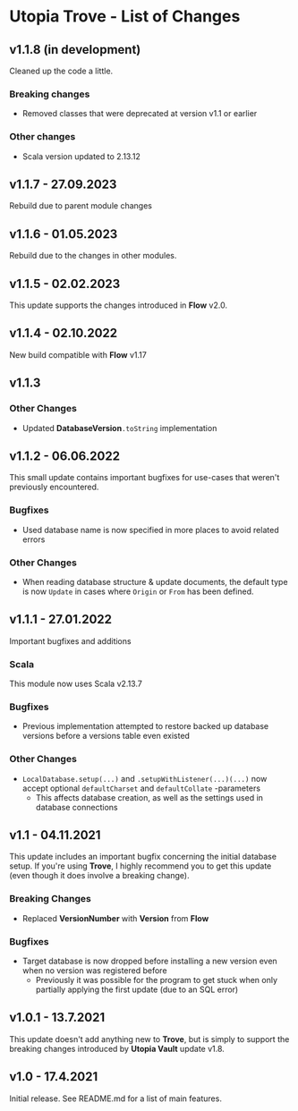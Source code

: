 # Utopia Trove - List of Changes

## v1.1.8 (in development)
Cleaned up the code a little.
### Breaking changes
- Removed classes that were deprecated at version v1.1 or earlier
### Other changes
- Scala version updated to 2.13.12

## v1.1.7 - 27.09.2023
Rebuild due to parent module changes

## v1.1.6 - 01.05.2023
Rebuild due to the changes in other modules.

## v1.1.5 - 02.02.2023
This update supports the changes introduced in **Flow** v2.0.

## v1.1.4 - 02.10.2022
New build compatible with **Flow** v1.17

## v1.1.3
### Other Changes
- Updated **DatabaseVersion**`.toString` implementation

## v1.1.2 - 06.06.2022
This small update contains important bugfixes for use-cases that weren't previously encountered.
### Bugfixes
- Used database name is now specified in more places to avoid related errors
### Other Changes
- When reading database structure & update documents, the default type is now `Update` in cases where 
  `Origin` or `From` has been defined.

## v1.1.1 - 27.01.2022
Important bugfixes and additions
### Scala
This module now uses Scala v2.13.7
### Bugfixes
- Previous implementation attempted to restore backed up database versions before a versions table even existed
### Other Changes
- `LocalDatabase.setup(...)` and `.setupWithListener(...)(...)` now accept optional `defaultCharset` and 
  `defaultCollate` -parameters
  - This affects database creation, as well as the settings used in database connections

## v1.1 - 04.11.2021
This update includes an important bugfix concerning the initial database setup. 
If you're using **Trove**, I highly recommend you to get this update (even though it does involve a breaking change).
### Breaking Changes
- Replaced **VersionNumber** with **Version** from **Flow**
### Bugfixes
- Target database is now dropped before installing a new version even when no version was registered before
  - Previously it was possible for the program to get stuck when only partially applying the first update 
    (due to an SQL error)

## v1.0.1 - 13.7.2021
This update doesn't add anything new to **Trove**, but is simply to support the breaking 
changes introduced by **Utopia Vault** update v1.8.

## v1.0 - 17.4.2021
Initial release. See README.md for a list of main features.
